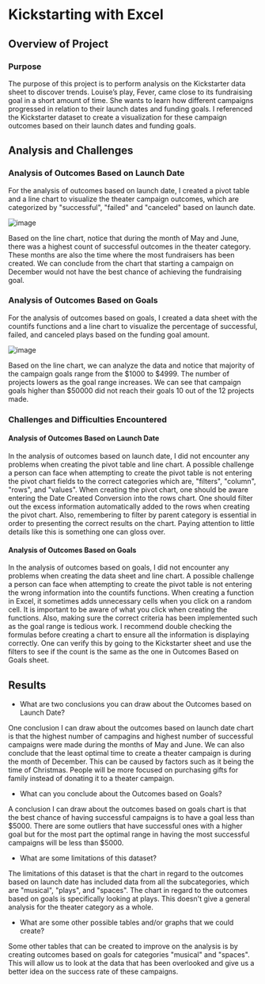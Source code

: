 # Kickstarting with Excel

## Overview of Project

### Purpose
The purpose of this project is to perform analysis on the Kickstarter data sheet to discover trends. Louise’s play, Fever, came close to its fundraising goal in a short amount of time. She wants to learn how different campaigns progressed in relation to their launch dates and funding goals. I referenced the Kickstarter dataset to create a visualization for these campaign outcomes based on their launch dates and funding goals.

## Analysis and Challenges

### Analysis of Outcomes Based on Launch Date
For the analysis of outcomes based on launch date, I created a pivot table and a line chart to visualize the theater campaign outcomes, which are categorized by "successful", "failed" and "canceled" based on launch date.

![image](https://user-images.githubusercontent.com/49353083/109394641-05d40100-78f6-11eb-91c5-fa5ae14e4c9e.png)

Based on the line chart, notice that during the month of May and June, there was a highest count of successful outcomes in the theater category. These months are also the time where the most fundraisers has been created. We can conclude from the chart that starting a campaign on December would not have the best chance of achieving the fundraising goal. 

### Analysis of Outcomes Based on Goals
For the analysis of outcomes based on goals, I created a data sheet with the countifs functions and a line chart to visualize the percentage of successful, failed, and canceled plays based on the funding goal amount. 

![image](https://user-images.githubusercontent.com/49353083/109395497-bb08b800-78fa-11eb-8e63-fc14b9c2d257.png)

Based on the line chart, we can analyze the data and notice that majority of the campaign goals range from the $1000 to $4999. The number of projects lowers as the goal range increases. We can see that campaign goals higher than $50000 did not reach their goals 10 out of the 12 projects made.  

### Challenges and Difficulties Encountered

#### Analysis of Outcomes Based on Launch Date
In the analysis of outcomes based on launch date, I did not encounter any problems when creating the pivot table and line chart. A possible challenge a person can face when attempting to create the pivot table is not entering the pivot chart fields to the correct categories which are, "filters", "column", "rows", and "values". When creating the pivot chart, one should be aware entering the Date Created Conversion into the rows chart. One should filter out the excess information automatically added to the rows when creating the pivot chart. Also, remembering to filter by parent category is essential in order to presenting the correct results on the chart. Paying attention to little details like this is something one can gloss over.

#### Analysis of Outcomes Based on Goals
In the analysis of outcomes based on goals, I did not encounter any problems when creating the data sheet and line chart. A possible challenge a person can face when attempting to create the pivot table is not entering the wrong information into the countifs functions. When creating a function in Excel, it sometimes adds unnecessary cells when you click on a random cell. It is important to be aware of what you click when creating the functions. Also, making sure the correct criteria has been implemented such as the goal range is tedious work. I recommend double checking the formulas before creating a chart to ensure all the information is displaying correctly. One can verify this by going to the Kickstarter sheet and use the filters to see if the count is the same as the one in Outcomes Based on Goals sheet.

## Results

- What are two conclusions you can draw about the Outcomes based on Launch Date?

One conclusion I can draw about the outcomes based on launch date chart is that the highest number of campagins and highest number of successful campaigns were made during the months of May and June. We can also conclude that the least optimal time to create a theater campaign is during the month of December. This can be caused by factors such as it being the time of Christmas. People will be more focused on purchasing gifts for family instead of donating it to a theater campaign.

- What can you conclude about the Outcomes based on Goals?

A conclusion I can draw about the outcomes based on goals chart is that the best chance of having successful campaigns is to have a goal less than $5000. There are some outliers that have successful ones with a higher goal but for the most part the optimal range in having the most successful campaigns will be less than $5000.

- What are some limitations of this dataset?

The limitations of this dataset is that the chart in regard to the outcomes based on launch date has included data from all the subcategories, which are "musical", "plays", and "spaces". The chart in regard to the outcomes based on goals is specifically looking at plays. This doesn't give a general analysis for the theater category as a whole.

- What are some other possible tables and/or graphs that we could create?

Some other tables that can be created to improve on the analysis is by creating outcomes based on goals for categories "musical" and "spaces". This will allow us to look at the data that has been overlooked and give us a better idea on the success rate of these campaigns.
